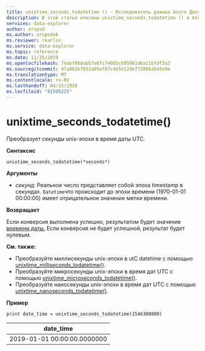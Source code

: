 ```yaml
---
title: unixtime_seconds_todatetime () - Исследователь данных Azure Документы Майкрософт
description: В этой статье описаны unixtime_seconds_todatetime () в Azure Data Explorer.
services: data-explorer
author: orspod
ms.author: orspodek
ms.reviewer: rkarlin
ms.service: data-explorer
ms.topic: reference
ms.date: 11/25/2019
ms.openlocfilehash: 74abf66dabb7a8fc74085c695081d6a11bfdf3a3
ms.sourcegitcommit: 47a002b7032a05ef67c4e5e12de7720062645e9e
ms.translationtype: MT
ms.contentlocale: ru-RU
ms.lasthandoff: 04/15/2020
ms.locfileid: "81505225"
---
```

# <a name="unixtime_seconds_todatetime"></a>unixtime_seconds_todatetime()

Преобразует секунды unix-эпохи в время даты UTC.

**Синтаксис**

`unixtime_seconds_todatetime(*seconds*)`

**Аргументы**

* *секунд*: Реальное число представляет собой эпоха timestamp в секундах. `Datetime`что происходит до эпохи времени (1970-01-01 00:00:00) имеет отрицательное значение метки времени.

**Возвращает**

Если конверсия выполнена успешно, результатом будет значение [времени даты.](./scalar-data-types/datetime.md) Если конверсия не будет успешной, результат будет нулевым.

**См. также:**

* Преобразуйте миллисекунды unix-эпохи в utC datetime с помощью [unixtime_milliseconds_todatetime()](unixtime-milliseconds-todatetimefunction.md).
* Преобразуйте микросекунды unix-эпохи в время дат UTC с помощью [unixtime_microseconds_todatetime()](unixtime-microseconds-todatetimefunction.md).
* Преобразуйте наносекунды unix-эпохи в время дат UTC с помощью [unixtime_nanoseconds_todatetime()](unixtime-nanoseconds-todatetimefunction.md).

**Пример**

```kusto
print date_time = unixtime_seconds_todatetime(1546300800)
```

|date_time|
|---|
|2019-01-01 00:00:00.0000000|